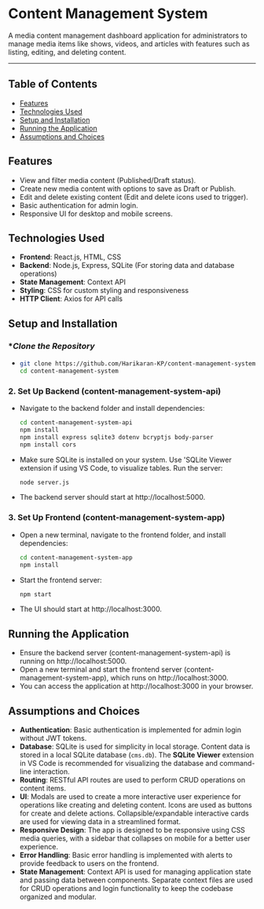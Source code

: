 # Content Management System

A media content management dashboard application for administrators to manage media items like shows, videos, and articles with features such as listing, editing, and deleting content.

---

## Table of Contents
- [Features](#features)
- [Technologies Used](#technologies-used)
- [Setup and Installation](#setup-and-installation)
- [Running the Application](#running-the-application)
- [Assumptions and Choices](#assumptions-and-choices)

## Features
- View and filter media content (Published/Draft status).
- Create new media content with options to save as Draft or Publish.
- Edit and delete existing content (Edit and delete icons used to trigger).
- Basic authentication for admin login.
- Responsive UI for desktop and mobile screens.

## Technologies Used
- **Frontend**: React.js, HTML, CSS
- **Backend**: Node.js, Express, SQLite (For storing data and database operations)
- **State Management**: Context API
- **Styling**: CSS for custom styling and responsiveness
- **HTTP Client**: Axios for API calls

## Setup and Installation

### **Clone the Repository*
-   ```bash 
    git clone https://github.com/Harikaran-KP/content-management-system.git
    cd content-management-system

### 2. **Set Up Backend (content-management-system-api)**
- Navigate to the backend folder and install dependencies:
    ```bash
    cd content-management-system-api
    npm install
    npm install express sqlite3 dotenv bcryptjs body-parser
    npm install cors

- Make sure SQLite is installed on your system. Use 'SQLite Viewer extension if using VS Code, to visualize tables.
  Run the server:
     ```bash
     node server.js

- The backend server should start at http://localhost:5000.

### 3. Set Up Frontend (content-management-system-app)

- Open a new terminal, navigate to the frontend folder, and install dependencies:
    ```bash
    cd content-management-system-app
    npm install
- Start the frontend server:
    ```bash
    npm start
- The UI should start at http://localhost:3000.

## Running the Application

- Ensure the backend server (content-management-system-api) is running on http://localhost:5000.
- Open a new terminal and start the frontend server (content-management-system-app), which runs on http://localhost:3000.
- You can access the application at http://localhost:3000 in your browser.

## Assumptions and Choices

- **Authentication**: Basic authentication is implemented for admin login without JWT tokens.
- **Database**: SQLite is used for simplicity in local storage. Content data is stored in a local SQLite database (`cms.db`). The **SQLite Viewer** extension in VS Code is recommended for visualizing the database and command-line interaction.
- **Routing**: RESTful API routes are used to perform CRUD operations on content items.
- **UI**: Modals are used to create a more interactive user experience for operations like creating and deleting content. Icons are used as buttons for create and delete actions. Collapsible/expandable interactive cards are used for viewing data in a streamlined format.
- **Responsive Design**: The app is designed to be responsive using CSS media queries, with a sidebar that collapses on mobile for a better user experience.
- **Error Handling**: Basic error handling is implemented with alerts to provide feedback to users on the frontend.
- **State Management**: Context API is used for managing application state and passing data between components. Separate context files are used for CRUD operations and login functionality to keep the codebase organized and modular.
